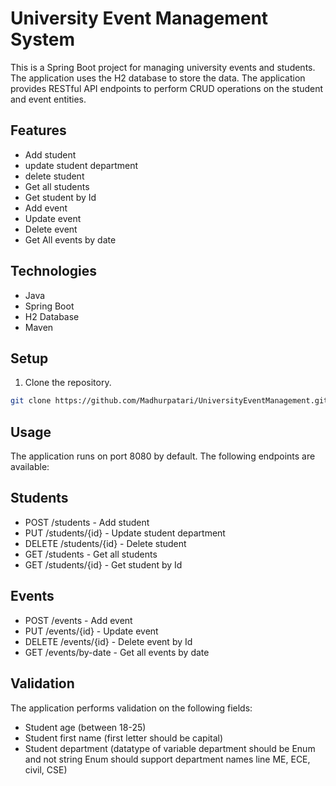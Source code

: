 # University Event Management System
<p>This is a Spring Boot project for managing university events and students. The application uses the H2 database to store the data. 
The application provides RESTful API endpoints to perform CRUD operations on the student and event entities.</p>

## Features
* Add student
* update student department
* delete student
* Get all students 
* Get student by Id
* Add event
* Update event
* Delete event
* Get All events by date

## Technologies
* Java 
* Spring Boot 
* H2 Database
* Maven

## Setup 
1. <p>Clone the repository.</p>

```bash
git clone https://github.com/Madhurpatari/UniversityEventManagement.git 
```

## Usage
<p>The application runs on port 8080 by default. The following endpoints are available:</p>

## Students
* POST /students - Add student
* PUT /students/{id} - Update student department
* DELETE /students/{id} - Delete student
* GET /students - Get all students
* GET /students/{id} - Get student by Id
## Events
* POST /events - Add event
* PUT /events/{id} - Update event
* DELETE /events/{id} - Delete event by Id
* GET /events/by-date - Get all events by date


## Validation
<p>The application performs validation on the following fields:</p1.>

* Student age (between 18-25)
* Student first name (first letter should be capital)
* Student department (datatype of variable department should be Enum and not string Enum should support department names line ME, ECE, civil, CSE)


